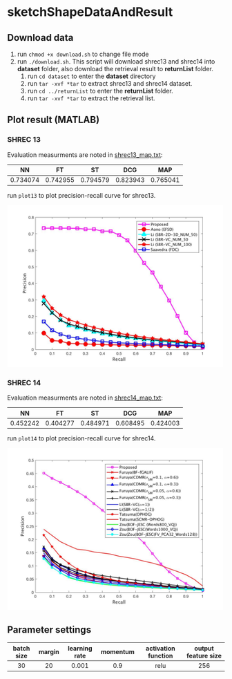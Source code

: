 # sketchShapeDataAndResult

## Download data
1. run `chmod +x download.sh` to change file mode 
2. run `./download.sh`. This script will download shrec13 and shrec14 into **dataset** folder, also download the retrieval result to **returnList** folder.
    1. run `cd dataset` to enter the **dataset** directory
    2. run `tar -xvf *tar` to extract shrec13 and shrec14 dataset.
    3. run `cd ../returnList` to enter the **returnList** folder.
    4. run `tar -xvf *tar` to extract the retrieval list.

## Plot result (MATLAB)
### SHREC 13
Evaluation measurments are noted in [shrec13\_map.txt](shrec13_map.txt):

| NN | FT | ST | DCG | MAP|
| --- | --- | --- | --- | --- |
|0.734074|0.742955|0.794579|0.823943|0.765041|

run `plot13` to plot precision-recall curve for shrec13.

<img src="PR_CURVE_13.jpg" alt="Precision recall curve for shrec13" width="500">

### SHREC 14
Evaluation measurments are noted in [shrec14\_map.txt](shrec14_map.txt):

| NN | FT | ST | DCG | MAP|
| --- | --- | --- | --- | --- |
|0.452242|0.404277|0.484971|0.608495|0.424003|

run `plot14` to plot precision-recall curve for shrec14.

<img src="PR_CURVE_14.jpg" alt="Precision recall curve for shrec14" width="500">

## Parameter settings

| batch size | margin| learning rate | momentum | activation function | output feature size| 
| :---: | :---: | :---: | :---: | :---: | :---: |
| 30 | 20 | 0.001 | 0.9|relu | 256|
